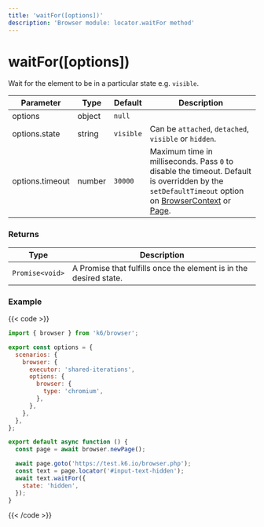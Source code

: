```yaml
---
title: 'waitFor([options])'
description: 'Browser module: locator.waitFor method'
---
```


# waitFor([options])

Wait for the element to be in a particular state e.g. `visible`.

<TableWithNestedRows>

| Parameter       | Type   | Default   | Description                                                                                                                                                                                                                                                                                                         |
| --------------- | ------ | --------- | ------------------------------------------------------------------------------------------------------------------------------------------------------------------------------------------------------------------------------------------------------------------------------------------------------------------- |
| options         | object | `null`    |                                                                                                                                                                                                                                                                                                                     |
| options.state   | string | `visible` | Can be `attached`, `detached`, `visible` or `hidden`.                                                                                                                                                                                                                                                               |
| options.timeout | number | `30000`   | Maximum time in milliseconds. Pass `0` to disable the timeout. Default is overridden by the `setDefaultTimeout` option on [BrowserContext](https://grafana.com/docs/k6/<K6_VERSION>/javascript-api/k6-browser/browsercontext/) or [Page](https://grafana.com/docs/k6/<K6_VERSION>/javascript-api/k6-browser/page/). |

</TableWithNestedRows>

### Returns

| Type            | Description                                                       |
| --------------- | ----------------------------------------------------------------- |
| `Promise<void>` | A Promise that fulfills once the element is in the desired state. |

### Example

{{< code >}}

```javascript
import { browser } from 'k6/browser';

export const options = {
  scenarios: {
    browser: {
      executor: 'shared-iterations',
      options: {
        browser: {
          type: 'chromium',
        },
      },
    },
  },
};

export default async function () {
  const page = await browser.newPage();

  await page.goto('https://test.k6.io/browser.php');
  const text = page.locator('#input-text-hidden');
  await text.waitFor({
    state: 'hidden',
  });
}
```

{{< /code >}}
